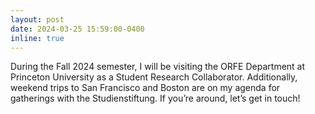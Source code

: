 ```yaml
---
layout: post
date: 2024-03-25 15:59:00-0400
inline: true
---
```

During the Fall 2024 semester, I will be visiting the ORFE Department at Princeton University as a Student Research Collaborator. Additionally, weekend trips to San Francisco and Boston are on my agenda for gatherings with the Studienstiftung. If you’re around, let’s get in touch!


